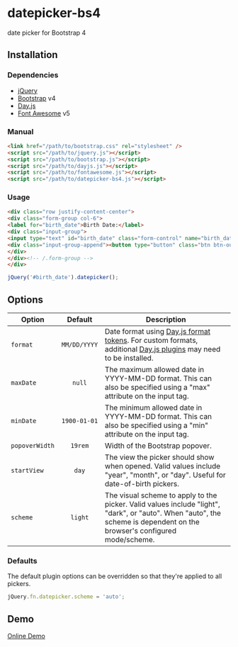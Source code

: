 datepicker-bs4
==============
date picker for Bootstrap 4

## Installation

### Dependencies
- [jQuery](https://jquery.com/)
- [Bootstrap](https://getbootstrap.com/docs/4.6/) v4
- [Day.js](https://day.js.org/)
- [Font Awesome](https://fontawesome.com/v5/docs) v5

### Manual

```html
<link href="/path/to/bootstrap.css" rel="stylesheet" />
<script src="/path/to/jquery.js"></script>
<script src="/path/to/bootstrap.js"></script>
<script src="/path/to/dayjs.js"></script>
<script src="/path/to/fontawesome.js"></script>
<script src="/path/to/datepicker-bs4.js"></script>
```

### Usage

```html
<div class="row justify-content-center">
<div class="form-group col-6">
<label for="birth_date">Birth Date:</label>
<div class="input-group">
<input type="text" id="birth_date" class="form-control" name="birth_date" />
<div class="input-group-append"><button type="button" class="btn btn-outline-secondary" data-toggle="datepicker"><i class="far fa-calendar-alt"></i></button></div>
</div>
</div><!-- /.form-group -->
</div>
```

```javascript
jQuery('#birth_date').datepicker();
```

## Options

| Option | Default | Description |
| --- | :---: | --- |
| `format` | `MM/DD/YYYY` | Date format using [Day.js format tokens](https://day.js.org/docs/en/display/format). For custom formats, additional [Day.js plugins](https://day.js.org/docs/en/plugin/plugin) may need to be installed. |
| `maxDate` | `null` | The maximum allowed date in YYYY-MM-DD format. This can also be specified using a "max" attribute on the input tag. |
| `minDate` | `1900-01-01` | The minimum allowed date in YYYY-MM-DD format. This can also be specified using a "min" attribute on the input tag. |
| `popoverWidth` | `19rem` | Width of the Bootstrap popover. |
| `startView` | `day` | The view the picker should show when opened. Valid values include "year", "month", or "day". Useful for date-of-birth pickers. |
| `scheme` | `light` | The visual scheme to apply to the picker. Valid values include "light", "dark", or "auto". When "auto", the scheme is dependent on the browser's configured mode/scheme. |

### Defaults

The default plugin options can be overridden so that they're applied to all pickers.

```javascript
jQuery.fn.datepicker.scheme = 'auto';
```

## Demo

<a href="https://lesilent.github.io/datepicker-bs4">Online Demo</a>
